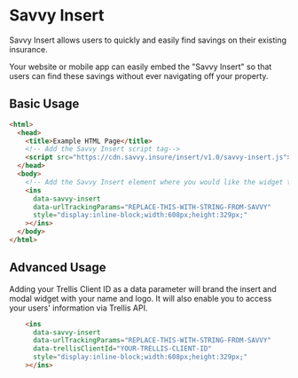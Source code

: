 # Savvy Insert

Savvy Insert allows users to quickly and easily find savings on their existing insurance.

Your website or mobile app can easily embed the "Savvy Insert" so that users can find these savings without ever navigating off your property.

## Basic Usage

```html
<html>
  <head>
    <title>Example HTML Page</title>
    <!-- Add the Savvy Insert script tag-->
    <script src="https://cdn.savvy.insure/insert/v1.0/savvy-insert.js"></script>
  </head>
  <body>
    <!-- Add the Savvy Insert element where you would like the widget to display in your page -->
    <ins
      data-savvy-insert
      data-urlTrackingParams="REPLACE-THIS-WITH-STRING-FROM-SAVVY"
      style="display:inline-block;width:608px;height:329px;"
    ></ins>
  </body>
</html>
```

## Advanced Usage

Adding your Trellis Client ID as a data parameter will brand the insert and modal widget with your name and logo. It will also enable you to access your users' information via Trellis API.

```html
    <ins
      data-savvy-insert
      data-urlTrackingParams="REPLACE-THIS-WITH-STRING-FROM-SAVVY"
      data-trellisClientId="YOUR-TRELLIS-CLIENT-ID"
      style="display:inline-block;width:608px;height:329px;"
    ></ins>
```
